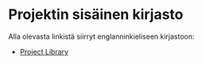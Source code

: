 # Projektin sisäinen kirjasto

Alla olevasta linkistä siirryt englanninkieliseen kirjastoon:

* [Project Library](../../docs/90-Quality/library.md)

